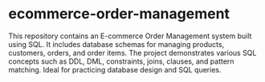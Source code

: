 # ecommerce-order-management
This repository contains an E-commerce Order Management system built using SQL. It includes database schemas for managing products, customers, orders, and order items. The project demonstrates various SQL concepts such as DDL, DML, constraints, joins, clauses, and pattern matching. Ideal for practicing database design and SQL queries.
